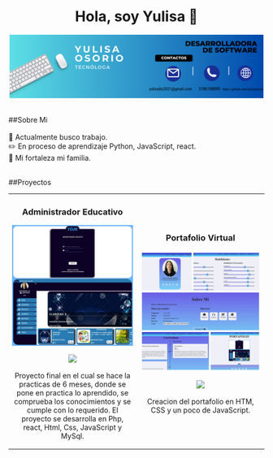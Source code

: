 <div align="center">
<h1 align="center">Hola, soy Yulisa 👋</h1>
<img align="center"  width="500px" heidth="500px" src="https://github.com/yulisaosorio/yulisaosorio/blob/cbde8e44179db9f638a21f42eb74f47f295ef0ac/2.png">
</div>
<br>
<br>
##Sobre Mi 
<br>
<br>
🔭 Actualmente busco trabajo.<br>
✏️ En proceso de aprendizaje Python, JavaScript, react. <br>
👯 Mi fortaleza mi familia. <br>
<br>

##Proyectos
<table>
<tr>
<td width="50%">
<h3 align="center">Administrador Educativo</h3>
<div align="center">
<a href="" target="_blank"><img src="https://github.com/yulisaosorio/yulisaosorio/blob/d1e612d9d0d8fbde163812b855de5df548d561d4/administradoEducativo.jpeg" width="400" alt="Curso básico android"></a>
<p>
<a href="" target="_blank">
<img src="https://img.shields.io/badge/CÓDIGO-ff9?style=for-the-badge&logo=github&logoColor=black">
</a>
</p>
<p>Proyecto final en el cual se hace la practicas de 6 meses, donde se pone en practica lo aprendido, se comprueba los conocimientos 
  y se cumple con lo requerido. El proyecto se desarrolla en Php, react, Html, Css, JavaScript y MySql.</p>
</div>                                                                                
</td>
<td width="50%">
<h3 align="center">Portafolio Virtual</h3>
<div align="center">                                       
<a href="https://github.com/yulisaosorio/portafolio_hojaVida" target="_blank"><img src="https://github.com/yulisaosorio/yulisaosorio/blob/ae1987055a70696c69633e7cbe8dec38e35a69c2/portafolio.jpeg" width="400" alt="Curso arquitectura MVVM"></a>
<br>
<p>
<a href="https://github.com/yulisaosorio/portafolio_hojaVida" target="_blank">
<img src="https://img.shields.io/badge/C%C3%93DIGO-80ffaa?style=for-the-badge&logo=github&logoColor=black">
</a>
</p>
</p>Creacion del portafolio en HTM, CSS y un poco de JavaScript.</p>
</div>                                                             
</table>                                                                                 
</div>
<br>




